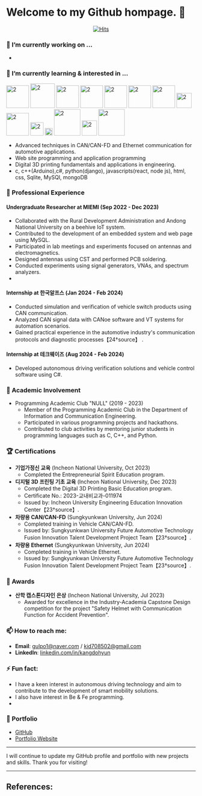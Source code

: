 # Welcome to my Github hompage. 👋
<div align=center>
	
[![Hits](https://hits.seeyoufarm.com/api/count/incr/badge.svg?url=https%3A%2F%2Fgithub.com%2FDohyunKang&count_bg=%2385EF45&title_bg=%2323E9F9&icon=visualstudio.svg&icon_color=%232571E5&title=today+%2F+all&edge_flat=false)](https://hits.seeyoufarm.com)

</div>

### 🔭 I’m currently working on ...
-

### 🌱 I’m currently learning & interested in ... 
<img width="60" alt="2" src="https://github.com/user-attachments/assets/911c32af-f986-45c3-afe5-5b7ee82e98c8"> 
<img width="65" alt="2" src="https://github.com/user-attachments/assets/2b26d6b0-3999-4f4a-8b08-6e076cb75cb6">
<img width="60" alt="2" src="https://github.com/user-attachments/assets/f1f0906a-dd0a-4fa8-88d9-46bcd90e0897">
<img width="60" alt="2" src="https://github.com/user-attachments/assets/2bf12873-6b2a-42bf-9d6b-3e794857e17b">
<img width="60" alt="2" src="https://github.com/user-attachments/assets/6612f30b-f9b9-4fb1-9130-4c4ab585fe2e"> 
<img width="60" alt="2" src="https://github.com/user-attachments/assets/e5b5e0da-18e0-4d3c-be22-10ce4dbebffa"> 
<img width="60" alt="2" src="https://github.com/user-attachments/assets/e50ce8dc-f63c-47ff-8f0e-c9da52588dda">
<img width="40" alt="2" src="https://github.com/user-attachments/assets/00b38b6f-1d73-419c-9aea-16b7f1916363"> 
<img width="60" alt="2" src="https://github.com/user-attachments/assets/e0cf7f02-b591-4803-b90a-564474b336fe"> 
<img width="35" alt="2" src="https://github.com/user-attachments/assets/50f2bd98-cfd3-4bd6-9cb3-5250cec9152b"> 
<img width="20" alt="2" src="https://github.com/user-attachments/assets/d10760f5-d2be-451f-9ae7-24a5b28c834f">
<img width="70" alt="2" src="https://github.com/user-attachments/assets/9af70b64-9280-44c2-86ba-9e14eca1a374">
<img width="40" alt="2" src="https://github.com/user-attachments/assets/82fe880c-ef67-4248-97be-5a1d9aa43299">
<img width="70" alt="2" src="https://github.com/user-attachments/assets/3e01000e-5e0c-47e3-9330-0ca73dd73627">

- Advanced techniques in CAN/CAN-FD and Ethernet communication for automotive applications.
- Web site programming and application programming
- Digital 3D printing fundamentals and applications in engineering.
- c, c++(Arduino),c#, python(django), javascripts(react, node js), html, css, Sqlite, MySQl, mongoDB

### 💼 Professional Experience

#### Undergraduate Researcher at MIEMI (Sep 2022 - Dec 2023)
- Collaborated with the Rural Development Administration and Andong National University on a beehive IoT system.
- Contributed to the development of an embedded system and web page using MySQL.
- Participated in lab meetings and experiments focused on antennas and electromagnetics.
- Designed antennas using CST and performed PCB soldering.
- Conducted experiments using signal generators, VNAs, and spectrum analyzers.
- 
#### Internship at 한국알프스 (Jan 2024 - Feb 2024)
- Conducted simulation and verification of vehicle switch products using CAN communication.
- Analyzed CAN signal data with CANoe software and VT systems for automation scenarios.
- Gained practical experience in the automotive industry's communication protocols and diagnostic processes【24†source】  .

#### Internship at 테크웨이즈 (Aug 2024 - Feb 2024)
- Developed autonomous driving verification solutions and vehicle control software using C#.

### 🏫 Academic Involvement
- Programming Academic Club "NULL" (2019 - 2023)
  - Member of the Programming Academic Club in the Department of Information and Communication Engineering.
  - Participated in various programming projects and hackathons.
  - Contributed to club activities by mentoring junior students in programming languages such as C, C++, and Python.

### 🏆 Certifications
- **기업가정신 교육** (Incheon National University, Oct 2023)
  - Completed the Entrepreneurial Spirit Education program.
- **디지털 3D 프린팅 기초 교육** (Incheon National University, Dec 2023)
  - Completed the Digital 3D Printing Basic Education program.
  - Certificate No.: 2023-교내비교과-011974
  - Issued by: Incheon University Engineering Education Innovation Center【23†source】.
- **차량용 CAN/CAN-FD** (Sungkyunkwan University, Jun 2024)
  - Completed training in Vehicle CAN/CAN-FD.
  - Issued by: Sungkyunkwan University Future Automotive Technology Fusion Innovation Talent Development Project Team【23†source】.
- **차량용 Ethernet** (Sungkyunkwan University, Jun 2024)
  - Completed training in Vehicle Ethernet.
  - Issued by: Sungkyunkwan University Future Automotive Technology Fusion Innovation Talent Development Project Team【23†source】.

### 🥇 Awards
- **산학 캡스톤디자인 은상** (Incheon National University, Jul 2023)
  - Awarded for excellence in the Industry-Academia Capstone Design competition for the project "Safety Helmet with Communication Function for Accident Prevention".

### 📫 How to reach me:
- **Email**: gulpo1@naver.com / kid708502@gmail.com	
- **LinkedIn**: [linkedin.com/in/kangdohyun](https://www.linkedin.com/in/kangdohyun)

### ⚡ Fun fact:
- I have a keen interest in autonomous driving technology and aim to contribute to the development of smart mobility solutions.
- I also have interest in Be & Fe programming.
- 
### 📝 Portfolio
- [GitHub](https://github.com/DohyunKang)
- [Portfolio Website](https://dohyunportfolio.com)

---

I will continue to update my GitHub profile and portfolio with new projects and skills. Thank you for visiting!

---

References:
-

